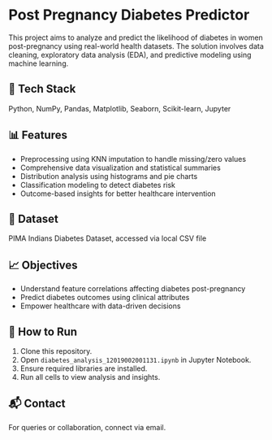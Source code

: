 
# Post Pregnancy Diabetes Predictor

This project aims to analyze and predict the likelihood of diabetes in women post-pregnancy using real-world health datasets. The solution involves data cleaning, exploratory data analysis (EDA), and predictive modeling using machine learning.

## 🔧 Tech Stack
Python, NumPy, Pandas, Matplotlib, Seaborn, Scikit-learn, Jupyter

## 📊 Features
- Preprocessing using KNN imputation to handle missing/zero values
- Comprehensive data visualization and statistical summaries
- Distribution analysis using histograms and pie charts
- Classification modeling to detect diabetes risk
- Outcome-based insights for better healthcare intervention

## 📁 Dataset
PIMA Indians Diabetes Dataset, accessed via local CSV file

## 📈 Objectives
- Understand feature correlations affecting diabetes post-pregnancy
- Predict diabetes outcomes using clinical attributes
- Empower healthcare with data-driven decisions

## 🚀 How to Run
1. Clone this repository.
2. Open `diabetes_analysis_12019002001131.ipynb` in Jupyter Notebook.
3. Ensure required libraries are installed.
4. Run all cells to view analysis and insights.

## 📬 Contact
For queries or collaboration, connect via email.

  

